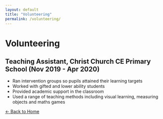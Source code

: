 ```yaml
---
layout: default
title: "Volunteering"
permalink: /volunteering/
---
```


# Volunteering

## Teaching Assistant, Christ Church CE Primary School (Nov 2019 - Apr 2020)

* Ran intervention groups so pupils attained their learning targets
* Worked with gifted and lower ability students
* Provided academic support in the classroom
* Used a range of teaching methods including visual learning, measuring objects and maths games

[← Back to Home](/) 
